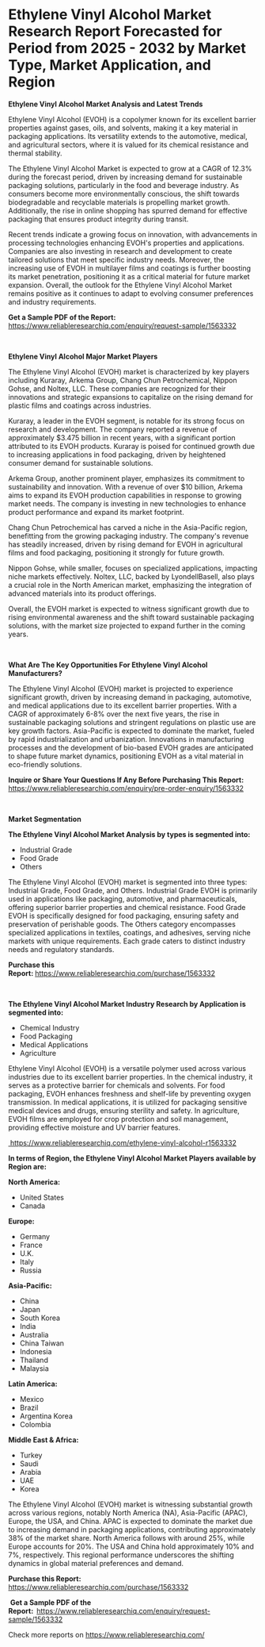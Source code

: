 <p><h1>Ethylene Vinyl Alcohol Market Research Report Forecasted for Period from 2025 -  2032 by Market Type, Market Application, and Region</h1></p><p><strong>Ethylene Vinyl Alcohol Market Analysis and Latest Trends</strong></p>
<p><p>Ethylene Vinyl Alcohol (EVOH) is a copolymer known for its excellent barrier properties against gases, oils, and solvents, making it a key material in packaging applications. Its versatility extends to the automotive, medical, and agricultural sectors, where it is valued for its chemical resistance and thermal stability.</p><p>The Ethylene Vinyl Alcohol Market is expected to grow at a CAGR of 12.3% during the forecast period, driven by increasing demand for sustainable packaging solutions, particularly in the food and beverage industry. As consumers become more environmentally conscious, the shift towards biodegradable and recyclable materials is propelling market growth. Additionally, the rise in online shopping has spurred demand for effective packaging that ensures product integrity during transit.</p><p>Recent trends indicate a growing focus on innovation, with advancements in processing technologies enhancing EVOH's properties and applications. Companies are also investing in research and development to create tailored solutions that meet specific industry needs. Moreover, the increasing use of EVOH in multilayer films and coatings is further boosting its market penetration, positioning it as a critical material for future market expansion. Overall, the outlook for the Ethylene Vinyl Alcohol Market remains positive as it continues to adapt to evolving consumer preferences and industry requirements.</p></p>
<p><strong>Get a Sample PDF of the Report:&nbsp;</strong> <a href="https://www.reliableresearchiq.com/enquiry/request-sample/1563332?utm_campaign=2214&utm_medium=2&utm_source=Github&utm_content=ia&utm_term=30012025&utm_id=ethylene-vinyl-alcohol">https://www.reliableresearchiq.com/enquiry/request-sample/1563332</a></p>
<p>&nbsp;</p>
<p><strong>Ethylene Vinyl Alcohol Major Market Players</strong></p>
<p><p>The Ethylene Vinyl Alcohol (EVOH) market is characterized by key players including Kuraray, Arkema Group, Chang Chun Petrochemical, Nippon Gohse, and Noltex, LLC. These companies are recognized for their innovations and strategic expansions to capitalize on the rising demand for plastic films and coatings across industries.</p><p>Kuraray, a leader in the EVOH segment, is notable for its strong focus on research and development. The company reported a revenue of approximately $3.475 billion in recent years, with a significant portion attributed to its EVOH products. Kuraray is poised for continued growth due to increasing applications in food packaging, driven by heightened consumer demand for sustainable solutions.</p><p>Arkema Group, another prominent player, emphasizes its commitment to sustainability and innovation. With a revenue of over $10 billion, Arkema aims to expand its EVOH production capabilities in response to growing market needs. The company is investing in new technologies to enhance product performance and expand its market footprint.</p><p>Chang Chun Petrochemical has carved a niche in the Asia-Pacific region, benefitting from the growing packaging industry. The company's revenue has steadily increased, driven by rising demand for EVOH in agricultural films and food packaging, positioning it strongly for future growth.</p><p>Nippon Gohse, while smaller, focuses on specialized applications, impacting niche markets effectively. Noltex, LLC, backed by LyondellBasell, also plays a crucial role in the North American market, emphasizing the integration of advanced materials into its product offerings.</p><p>Overall, the EVOH market is expected to witness significant growth due to rising environmental awareness and the shift toward sustainable packaging solutions, with the market size projected to expand further in the coming years.</p></p>
<p>&nbsp;</p>
<p><strong>What Are The Key Opportunities For Ethylene Vinyl Alcohol Manufacturers?</strong></p>
<p><p>The Ethylene Vinyl Alcohol (EVOH) market is projected to experience significant growth, driven by increasing demand in packaging, automotive, and medical applications due to its excellent barrier properties. With a CAGR of approximately 6-8% over the next five years, the rise in sustainable packaging solutions and stringent regulations on plastic use are key growth factors. Asia-Pacific is expected to dominate the market, fueled by rapid industrialization and urbanization. Innovations in manufacturing processes and the development of bio-based EVOH grades are anticipated to shape future market dynamics, positioning EVOH as a vital material in eco-friendly solutions.</p></p>
<p><strong>Inquire or Share Your Questions If Any Before Purchasing This Report:</strong> <a href="https://www.reliableresearchiq.com/enquiry/pre-order-enquiry/1563332?utm_campaign=2214&utm_medium=2&utm_source=Github&utm_content=ia&utm_term=30012025&utm_id=ethylene-vinyl-alcohol">https://www.reliableresearchiq.com/enquiry/pre-order-enquiry/1563332</a></p>
<p>&nbsp;</p>
<p><strong>Market Segmentation</strong></p>
<p><strong>The Ethylene Vinyl Alcohol Market Analysis by types is segmented into:</strong></p>
<p><ul><li>Industrial Grade</li><li>Food Grade</li><li>Others</li></ul></p>
<p><p>The Ethylene Vinyl Alcohol (EVOH) market is segmented into three types: Industrial Grade, Food Grade, and Others. Industrial Grade EVOH is primarily used in applications like packaging, automotive, and pharmaceuticals, offering superior barrier properties and chemical resistance. Food Grade EVOH is specifically designed for food packaging, ensuring safety and preservation of perishable goods. The Others category encompasses specialized applications in textiles, coatings, and adhesives, serving niche markets with unique requirements. Each grade caters to distinct industry needs and regulatory standards.</p></p>
<p><strong>Purchase this Report:&nbsp;</strong><a href="https://www.reliableresearchiq.com/purchase/1563332?utm_campaign=2214&utm_medium=2&utm_source=Github&utm_content=ia&utm_term=30012025&utm_id=ethylene-vinyl-alcohol">https://www.reliableresearchiq.com/purchase/1563332</a></p>
<p>&nbsp;</p>
<p><strong>The Ethylene Vinyl Alcohol Market Industry Research by Application is segmented into:</strong></p>
<p><ul><li>Chemical Industry</li><li>Food Packaging</li><li>Medical Applications</li><li>Agriculture</li></ul></p>
<p><p>Ethylene Vinyl Alcohol (EVOH) is a versatile polymer used across various industries due to its excellent barrier properties. In the chemical industry, it serves as a protective barrier for chemicals and solvents. For food packaging, EVOH enhances freshness and shelf-life by preventing oxygen transmission. In medical applications, it is utilized for packaging sensitive medical devices and drugs, ensuring sterility and safety. In agriculture, EVOH films are employed for crop protection and soil management, providing effective moisture and UV barrier features.</p></p>
<p><a href="https://www.reliableresearchiq.com/ethylene-vinyl-alcohol-r1563332?utm_campaign=2214&utm_medium=2&utm_source=Github&utm_content=ia&utm_term=30012025&utm_id=ethylene-vinyl-alcohol">&nbsp;https://www.reliableresearchiq.com/ethylene-vinyl-alcohol-r1563332</a></p>
<p><strong>In terms of Region, the Ethylene Vinyl Alcohol Market Players available by Region are:</strong></p>
<p>
    <p> <strong> North America: </strong>
        <ul>
            <li>United States</li>
            <li>Canada</li>
        </ul>
        </p> 
    <p> <strong> Europe: </strong>
        <ul>
            <li>Germany</li>
            <li>France</li>
            <li>U.K.</li>
            <li>Italy</li>
            <li>Russia</li>
        </ul>
        </p> 
    <p> <strong> Asia-Pacific: </strong>
        <ul>
            <li>China</li>
            <li>Japan</li>
            <li>South Korea</li>
            <li>India</li>
            <li>Australia</li>
            <li>China Taiwan</li>
            <li>Indonesia</li>
            <li>Thailand</li>
            <li>Malaysia</li>
        </ul>
        </p> 
    <p> <strong> Latin America: </strong>
        <ul>
            <li>Mexico</li>
            <li>Brazil</li>
            <li>Argentina Korea</li>
            <li>Colombia</li>
        </ul>
        </p> 
    <p> <strong> Middle East & Africa: </strong>
        <ul>
            <li>Turkey</li>
            <li>Saudi</li>
            <li>Arabia</li>
            <li>UAE</li>
            <li>Korea</li>
        </ul>
    </p>
    </p>
<p><p>The Ethylene Vinyl Alcohol (EVOH) market is witnessing substantial growth across various regions, notably North America (NA), Asia-Pacific (APAC), Europe, the USA, and China. APAC is expected to dominate the market due to increasing demand in packaging applications, contributing approximately 38% of the market share. North America follows with around 25%, while Europe accounts for 20%. The USA and China hold approximately 10% and 7%, respectively. This regional performance underscores the shifting dynamics in global material preferences and demand.</p></p>
<p><strong>Purchase this Report: </strong><a href="https://www.reliableresearchiq.com/purchase/1563332?utm_campaign=2214&utm_medium=2&utm_source=Github&utm_content=ia&utm_term=30012025&utm_id=ethylene-vinyl-alcohol">https://www.reliableresearchiq.com/purchase/1563332</a></p>
<p>&nbsp;<strong>Get a Sample PDF of the Report:&nbsp;&nbsp;</strong><a href="https://www.reliableresearchiq.com/enquiry/request-sample/1563332?utm_campaign=2214&utm_medium=2&utm_source=Github&utm_content=ia&utm_term=30012025&utm_id=ethylene-vinyl-alcohol">https://www.reliableresearchiq.com/enquiry/request-sample/1563332</a></p>
<p><strong></strong></p>
<p>Check more reports on <a href="https://www.reliableresearchiq.com/?utm_campaign=2214&utm_medium=2&utm_source=Github&utm_content=ia&utm_term=30012025&utm_id=ethylene-vinyl-alcohol">https://www.reliableresearchiq.com/</a></p>